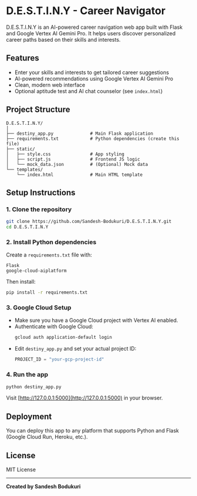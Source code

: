 # D.E.S.T.I.N.Y - Career Navigator

D.E.S.T.I.N.Y is an AI-powered career navigation web app built with Flask and Google Vertex AI Gemini Pro. It helps users discover personalized career paths based on their skills and interests.

## Features

- Enter your skills and interests to get tailored career suggestions
- AI-powered recommendations using Google Vertex AI Gemini Pro
- Clean, modern web interface
- Optional aptitude test and AI chat counselor (see `index.html`)

## Project Structure

```
D.E.S.T.I.N.Y/
│
├── destiny_app.py              # Main Flask application
├── requirements.txt            # Python dependencies (create this file)
├── static/
│   ├── style.css               # App styling
│   ├── script.js               # Frontend JS logic
│   └── mock_data.json          # (Optional) Mock data
└── templates/
    └── index.html              # Main HTML template
```

## Setup Instructions

### 1. Clone the repository

```sh
git clone https://github.com/Sandesh-Bodukuri/D.E.S.T.I.N.Y.git
cd D.E.S.T.I.N.Y
```

### 2. Install Python dependencies

Create a `requirements.txt` file with:
```
Flask
google-cloud-aiplatform
```

Then install:
```sh
pip install -r requirements.txt
```

### 3. Google Cloud Setup

- Make sure you have a Google Cloud project with Vertex AI enabled.
- Authenticate with Google Cloud:
  ```sh
  gcloud auth application-default login
  ```
- Edit `destiny_app.py` and set your actual project ID:
  ```python
  PROJECT_ID = "your-gcp-project-id"
  ```

### 4. Run the app

```sh
python destiny_app.py
```

Visit [http://127.0.0.1:5000](http://127.0.0.1:5000) in your browser.

## Deployment

You can deploy this app to any platform that supports Python and Flask (Google Cloud Run, Heroku, etc.).

## License

MIT License

---

**Created by Sandesh Bodukuri**
